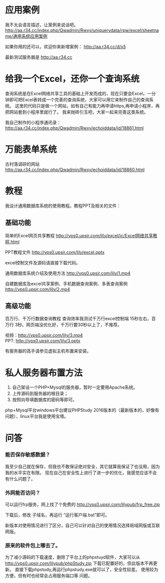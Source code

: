 ﻿# 应用案例
我不太会语言描述，让案例来说话吧。 http://aa.r34.cc/index.php/Qwadmin/Rwxy/uniquerydata/rpw/excel/sheetname/通用系统应用案例

如果你用的还可以，欢迎你来新增案例： http://aa.r34.cc/d/x5

最新测试服务器是 http://aa.r34.cc

# 给我一个Excel，还你一个查询系统
查询系统是在Excel网络共享工具的基础上开发而成的，现在只要会Excel，一分钟即可把Excel表转成一个完善的查询系统，大家可以用它来制作自己的查询系统。
这里的代码只是做一个网站，如有自己有能力再申请https,再申请小程序，再把网站套到小程序里就行了。
我来抛砖引玉吧，大家一起来完善这类系统。

我自己制作的小程序通讯录：
http://aa.r34.cc/index.php/Qwadmin/Rwxy/echoiddata/id/18861.html


# 万能表单系统
古村落调研的网站  
http://aa.r34.cc/index.php/Qwadmin/Rwxy/echoiddata/id/18860.html

# 教程
我设计通用数据库系统的使用教程。教程PPT及相关的文件：

## 基础功能
简单的Excel网页共享教程 http://vps0.upsir.com/lily/excel/jc/Excel网络共享教程.html




PPT教程文件
http://vps0.upsir.com/lily/excel.pptx

excel控制文件及源码请直接下载代码。



通用数据库系统介绍及使用方法
http://vps0.upsir.com/lily/1.mp4

自建数据库及excel共享案例、手机数据查询案例、多表查询案例
http://vps0.upsir.com/lily/2.mp4

## 高级功能

百万行、千万行数据查询教程
查询效率我测试千万行excel控制端 15秒左右，百万行 3秒。网页端没优化好，千万行要30秒以上了，不推荐。

视频：http://vps0.upsir.com/lily/3.mp4   
PPT: http://vps0.upsir.com/lily/3.pptx 

有服务器的高手请参见虚拟主机布置来安装。



# 私人服务器布置方法

1. 自己架设一个PHP+Mysql的服务器，暂时一定要用Apache系统。
2. 上传源码到服务器的根目录；
3. 按照向导填数据库的密码等即可。

php+Mysql平台windows平台建议PHPStudy 2016版本的（最新版本的，好像有问题），linux平台我是使用宝塔。




# 问答
### 能否保存敏感数据？
我至少自己就在保存，但我也不敢保证绝对安全，其它就算我保证了也没用，因为我的水平实在有限。
现在自己在安全性上进行了进一步的优化，我感觉应该不会有什么问题了。
### 外网能否访问？
可以运行frp服务，网上找了个免费的 http://vps0.upsir.com/lilypub/frp_free.zip

下载后，修改 子域名，再运行 “运行客户端.bat”即可。

新版本对使用情况进行了区分，自己可以针对自己的使用情况选择局域网版或互联网版。

### 原来的软件包上哪去了。
为了减小源码的下载速度，删除了平台上的phpstuyd软件，大家可以从
http://vps0.upsir.com/lilypub/phpStudy.zip  下载已配置好的，但此版本不再更新。
直接下载phpstudy,再运行phpstudy.exe就可以了，安全性较差。
使用较为方便，但有时也经常会占用服务端口等 问题。

